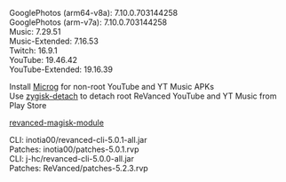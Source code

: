 GooglePhotos (arm64-v8a): 7.10.0.703144258  
GooglePhotos (arm-v7a): 7.10.0.703144258  
Music: 7.29.51  
Music-Extended: 7.16.53  
Twitch: 16.9.1  
YouTube: 19.46.42  
YouTube-Extended: 19.16.39  

Install [Microg](https://github.com/ReVanced/GmsCore/releases) for non-root YouTube and YT Music APKs  
Use [zygisk-detach](https://github.com/j-hc/zygisk-detach) to detach root ReVanced YouTube and YT Music from Play Store  

[revanced-magisk-module](https://github.com/j-hc/revanced-magisk-module)
  
CLI: inotia00/revanced-cli-5.0.1-all.jar  
Patches: inotia00/patches-5.0.1.rvp  
CLI: j-hc/revanced-cli-5.0.0-all.jar  
Patches: ReVanced/patches-5.2.3.rvp    
